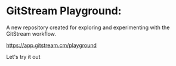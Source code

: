 # GitStream Playground:  

A new repository created for exploring and experimenting with the GitStream workflow.

https://app.gitstream.cm/playground

Let's try it out
